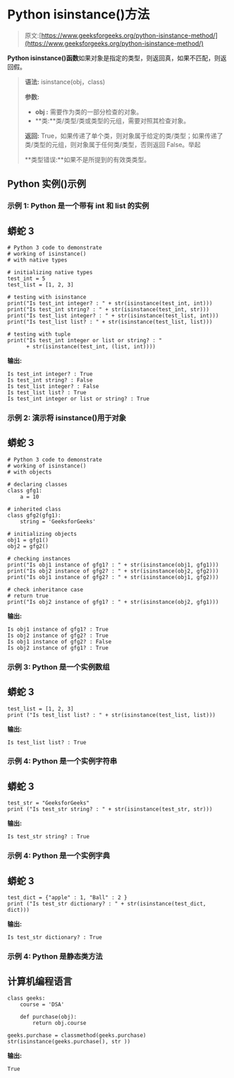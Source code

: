 # Python isinstance()方法

> 原文:[https://www.geeksforgeeks.org/python-isinstance-method/](https://www.geeksforgeeks.org/python-isinstance-method/)

**Python isinstance()函数**如果对象是指定的类型，则返回真，如果不匹配，则返回假。

> **语法:** isinstance(obj，class)
> 
> **参数:**
> 
> *   **obj :** 需要作为类的一部分检查的对象。
> *   **类:**类/类型/类或类型的元组，需要对照其检查对象。
> 
> **返回:** True，如果传递了单个类，则对象属于给定的类/类型；如果传递了类/类型的元组，则对象属于任何类/类型，否则返回 False。举起
> 
> **类型错误:**如果不是所提到的有效类类型。

## Python 实例()示例

### **示例 1:** Python 是一个带有 int 和 list 的实例

## 蟒蛇 3

```
# Python 3 code to demonstrate
# working of isinstance()
# with native types

# initializing native types
test_int = 5
test_list = [1, 2, 3]

# testing with isinstance
print("Is test_int integer? : " + str(isinstance(test_int, int)))
print("Is test_int string? : " + str(isinstance(test_int, str)))
print("Is test_list integer? : " + str(isinstance(test_list, int)))
print("Is test_list list? : " + str(isinstance(test_list, list)))

# testing with tuple
print("Is test_int integer or list or string? : "
      + str(isinstance(test_int, (list, int))))
```

**输出:**

```
Is test_int integer? : True
Is test_int string? : False
Is test_list integer? : False
Is test_list list? : True
Is test_int integer or list or string? : True
```

### **示例 2:** 演示将 isinstance()用于对象

## 蟒蛇 3

```
# Python 3 code to demonstrate
# working of isinstance()
# with objects

# declaring classes
class gfg1:
    a = 10

# inherited class
class gfg2(gfg1):
    string = 'GeeksforGeeks'

# initializing objects
obj1 = gfg1()
obj2 = gfg2()

# checking instances
print("Is obj1 instance of gfg1? : " + str(isinstance(obj1, gfg1)))
print("Is obj2 instance of gfg2? : " + str(isinstance(obj2, gfg2)))
print("Is obj1 instance of gfg2? : " + str(isinstance(obj1, gfg2)))

# check inheritance case
# return true
print("Is obj2 instance of gfg1? : " + str(isinstance(obj2, gfg1)))
```

**输出:**

```
Is obj1 instance of gfg1? : True
Is obj2 instance of gfg2? : True
Is obj1 instance of gfg2? : False
Is obj2 instance of gfg1? : True
```

### 示例 3: Python 是一个实例数组

## 蟒蛇 3

```
test_list = [1, 2, 3]
print ("Is test_list list? : " + str(isinstance(test_list, list)))
```

**输出:**

```
Is test_list list? : True
```

### 示例 4: Python 是一个实例字符串

## 蟒蛇 3

```
test_str = "GeeksforGeeks"
print ("Is test_str string? : " + str(isinstance(test_str, str)))
```

**输出:**

```
Is test_str string? : True
```

### 示例 4: Python 是一个实例字典

## 蟒蛇 3

```
test_dict = {"apple" : 1, "Ball" : 2 }
print ("Is test_str dictionary? : " + str(isinstance(test_dict, dict)))
```

**输出:**

```
Is test_str dictionary? : True
```

### 示例 4: Python 是静态类方法

## 计算机编程语言

```
class geeks:
    course = 'DSA'

    def purchase(obj):
        return obj.course

geeks.purchase = classmethod(geeks.purchase)
str(isinstance(geeks.purchase(), str ))
```

**输出:**

```
True
```